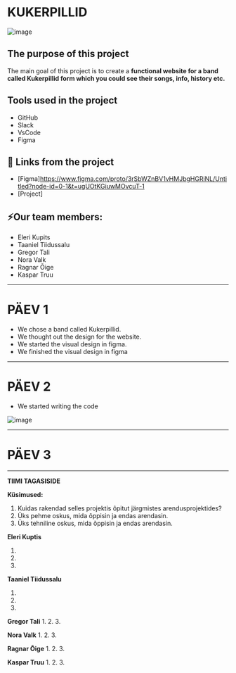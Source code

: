 # KUKERPILLID
![image](https://github.com/user-attachments/assets/1adbcf03-10f0-4d70-ad82-4e6ac045f864)



## The purpose of this project
The main goal of this project is to create a **functional website for a band called Kukerpillid form which you could see their songs, info, history etc.**

## Tools used in the project
- GitHub
- Slack
- VsCode
- Figma
  
## 📓 Links from the project
- [Figma]https://www.figma.com/proto/3rSbWZnBV1vHMJbgHGRiNL/Untitled?node-id=0-1&t=ugUOtKGiuwMOvcuT-1
- [Project]

## ⚡Our team members:

- Eleri Kupits
- Taaniel Tiidussalu
- Gregor Tali 
- Nora Valk
- Ragnar Õige
- Kaspar Truu
-----------

# PÄEV 1
- We chose a band called Kukerpillid.
- We thought out the design for the website.
- We started the visual design in figma.
- We finished the visual design in figma
- -----------

# PÄEV 2
- We started writing the code

![image](https://github.com/user-attachments/assets/4f5b69d9-5949-4348-be89-badae458b2be)

-----------


# PÄEV 3

-----------

**TIIMI TAGASISIDE**

**Küsimused:**
1. Kuidas rakendad selles projektis õpitut järgmistes arendusprojektides?
2. Üks pehme oskus, mida õppisin ja endas arendasin.
3. Üks tehniline oskus, mida õppisin ja endas arendasin.

**Eleri Kuptis**

1. 
2. 
3. 

**Taaniel Tiidussalu**

1. 
2. 
3. 

**Gregor Tali**
1. 
2. 
3. 

**Nora Valk**
1. 
2. 
3. 

**Ragnar Õige**
1. 
2. 
3. 

**Kaspar Truu**
1. 
2. 
3. 

